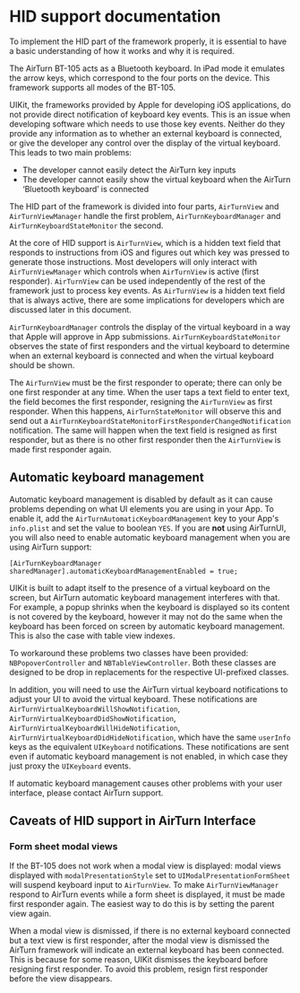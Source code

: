 # HID support documentation

To implement the HID part of the framework properly, it is essential to have a basic understanding of how it works and why it is required.

The AirTurn BT-105 acts as a Bluetooth keyboard. In iPad mode it emulates the arrow keys, which correspond to the four ports on the device. This framework supports all modes of the BT-105.

UIKit, the frameworks provided by Apple for developing iOS applications, do not provide direct notification of keyboard key events. This is an issue when developing software which needs to use those key events. Neither do they provide any information as to whether an external keyboard is connected, or give the developer any control over the display of the virtual keyboard. This leads to two main problems:

* The developer cannot easily detect the AirTurn key inputs
* The developer cannot easily show the virtual keyboard when the AirTurn ‘Bluetooth keyboard’ is connected

The HID part of the framework is divided into four parts, `AirTurnView` and `AirTurnViewManager` handle the first problem, `AirTurnKeyboardManager` and `AirTurnKeyboardStateMonitor` the second.

At the core of HID support is `AirTurnView`, which is a hidden text field that responds to instructions from iOS and figures out which key was pressed to generate those instructions.  Most developers will only interact with `AirTurnViewManager` which controls when `AirTurnView` is active (first responder). `AirTurnView` can be used independently of the rest of the framework just to process key events. As `AirTurnView` is a hidden text field that is always active, there are some implications for developers which are discussed later in this document.

`AirTurnKeyboardManager` controls the display of the virtual keyboard in a way that Apple will approve in App submissions. `AirTurnKeyboardStateMonitor` observes the state of first responders and the virtual keyboard to determine when an external keyboard is connected and when the virtual keyboard should be shown.

The `AirTurnView` must be the first responder to operate; there can only be one first responder at any time.  When the user taps a text field to enter text, the field becomes the first responder, resigning the `AirTurnView` as first responder.  When this happens, `AirTurnStateMonitor` will observe this and send out a `AirTurnKeyboardStateMonitorFirstResponderChangedNotification` notification. The same will happen when the text field is resigned as first responder, but as there is no other first responder then the `AirTurnView` is made first responder again.

## <a name="automatic"></a>Automatic keyboard management

Automatic keyboard management is disabled by default as it can cause problems depending on what UI elements you are using in your App. To enable it, add the `AirTurnAutomaticKeyboardManagement` key to your App's `info.plist` and set the value to boolean `YES`. If you are **not** using AirTurnUI, you will also need to enable automatic keyboard management when you are using AirTurn support:

```
[AirTurnKeyboardManager sharedManager].automaticKeyboardManagementEnabled = true;
```

UIKit is built to adapt itself to the presence of a virtual keyboard on the screen, but AirTurn automatic keyboard management interferes with that. For example, a popup shrinks when the keyboard is displayed so its content is not covered by the keyboard, however it may not do the same when the keyboard has been forced on screen by automatic keyboard management. This is also the case with table view indexes.

To workaround these problems two classes have been provided: `NBPopoverController` and `NBTableViewController`. Both these classes are designed to be drop in replacements for the respective UI-prefixed classes.

In addition, you will need to use the AirTurn virtual keyboard notifications to adjust your UI to avoid the virtual keyboard. These notifications are `AirTurnVirtualKeyboardWillShowNotification`, `AirTurnVirtualKeyboardDidShowNotification`, `AirTurnVirtualKeyboardWillHideNotification`, `AirTurnVirtualKeyboardDidHideNotification`, which have the same `userInfo` keys as the equivalent `UIKeyboard` notifications. These notifications are sent even if automatic keyboard management is not enabled, in which case they just proxy the `UIKeyboard` events.

If automatic keyboard management causes other problems with your user interface, please contact AirTurn support.

## Caveats of HID support in AirTurn Interface

### Form sheet modal views

If the BT-105 does not work when a modal view is displayed: modal views displayed with `modalPresentationStyle` set to `UIModalPresentationFormSheet` will suspend keyboard input to `AirTurnView`.  To make `AirTurnViewManager` respond to AirTurn events while a form sheet is displayed, it must be made first responder again.  The easiest way to do this is by setting the parent view again.

When a modal view is dismissed, if there is no external keyboard connected but a text view is first responder, after the modal view is dismissed the AirTurn framework will indicate an external keyboard has been connected. This is because for some reason, UIKit dismisses the keyboard before resigning first responder. To avoid this problem, resign first responder before the view disappears.